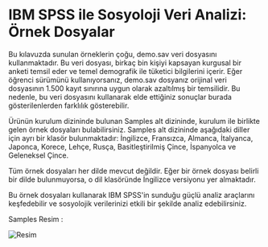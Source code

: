 # IBM SPSS ile Sosyoloji Veri Analizi: Örnek Dosyalar

Bu kılavuzda sunulan örneklerin çoğu, demo.sav veri dosyasını kullanmaktadır. 
Bu veri dosyası, birkaç bin kişiyi kapsayan kurgusal bir anketi temsil eder ve temel demografik ile tüketici bilgilerini içerir. 
Eğer öğrenci sürümünü kullanıyorsanız, demo.sav dosyanız orijinal veri dosyasının 1.500 kayıt sınırına uygun olarak azaltılmış bir temsilidir. 
Bu nedenle, bu veri dosyasını kullanarak elde ettiğiniz sonuçlar burada gösterilenlerden farklılık gösterebilir.

Ürünün kurulum dizininde bulunan Samples alt dizininde, kurulum ile birlikte gelen örnek dosyaları bulabilirsiniz. 
Samples alt dizininde aşağıdaki diller için ayrı bir klasör bulunmaktadır: 
İngilizce, Fransızca, Almanca, İtalyanca, Japonca, Korece, Lehçe, Rusça, Basitleştirilmiş Çince, İspanyolca ve Geleneksel Çince.

Tüm örnek dosyaları her dilde mevcut değildir. 
Eğer bir örnek dosyası belirli bir dilde bulunmuyorsa, o dil klasöründe İngilizce versiyonu yer almaktadır.

Bu örnek dosyaları kullanarak IBM SPSS'in sunduğu güçlü analiz araçlarını keşfedebilir ve 
sosyolojik verilerinizi etkili bir şekilde analiz edebilirsiniz. 

Samples Resim :

![Resim](https://i.ibb.co/g6BD5PT/Sample-Files.png)
